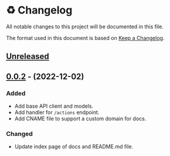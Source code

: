 # ♻️ Changelog

All notable changes to this project will be documented in this file.

The format used in this document is based on [Keep a Changelog](https://keepachangelog.com/en/1.0.0/).

## [Unreleased]

## [0.0.2] - (2022-12-02)

### Added

- Add base API client and models.
- Add handler for `/actions` endpoint.
- Add CNAME file to support a custom domain for docs.

### Changed

- Update index page of docs and README.md file.

[0.0.2]: https://github.com/IHosseini083/AIOHCloud/releases/tag/v0.0.2
[unreleased]: https://github.com/IHosseini083/AIOHCloud/compare/v0.0.2...HEAD
